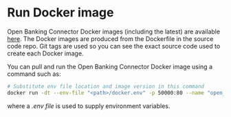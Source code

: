# Run Docker image

Open Banking Connector Docker images (including the latest) are available [here](https://github.com/finlabsuk/open-banking-connector/pkgs/container/open-banking-connector-web-app). The Docker images are produced from the Dockerfile in the source code repo. Git tags are used so you can see the exact source code used to create each Docker image.

You can pull and run the Open Banking Connector Docker image using a command such as:
```bash
# Substitute env file location and image version in this command
docker run -dt --env-file "<path>/docker.env" -p 50000:80 --name "open_banking_connector" ghcr.io/finlabsuk/open-banking-connector-web-app:x.y.z # substitute version for x.y.z
```
where a *.env file* is used to supply environment variables.
